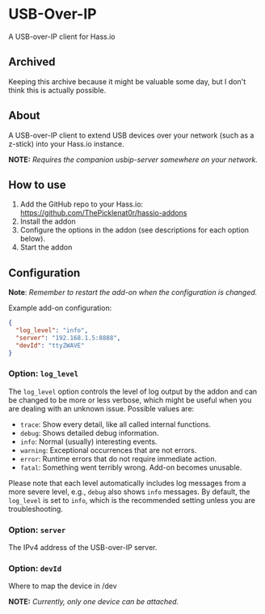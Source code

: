 # USB-Over-IP

A USB-over-IP client for Hass.io

## Archived

Keeping this archive because it might be valuable some day, but I don't think this is actually possible.

## About

A USB-over-IP client to extend USB devices over your network (such as a z-stick)
into your Hass.io instance.

**NOTE:** _Requires the companion usbip-server somewhere on your network._

## How to use

1. Add the GitHub repo to your Hass.io: <https://github.com/ThePicklenat0r/hassio-addons>
2. Install the addon
3. Configure the options in the addon (see descriptions for each option below).
4. Start the addon

## Configuration

**Note**: _Remember to restart the add-on when the configuration is changed._

Example add-on configuration:

```json
{
  "log_level": "info",
  "server": "192.168.1.5:8888",
  "devId": "ttyZWAVE"
}
```

### Option: `log_level`

The `log_level` option controls the level of log output by the addon and can
be changed to be more or less verbose, which might be useful when you are
dealing with an unknown issue. Possible values are:

- `trace`: Show every detail, like all called internal functions.
- `debug`: Shows detailed debug information.
- `info`: Normal (usually) interesting events.
- `warning`: Exceptional occurrences that are not errors.
- `error`:  Runtime errors that do not require immediate action.
- `fatal`: Something went terribly wrong. Add-on becomes unusable.

Please note that each level automatically includes log messages from a
more severe level, e.g., `debug` also shows `info` messages. By default,
the `log_level` is set to `info`, which is the recommended setting unless
you are troubleshooting.

### Option: `server`

The IPv4 address of the USB-over-IP server.

### Option: `devId`

Where to map the device in /dev

**NOTE:** _Currently, only one device can be attached._

[community-example]: https://github.com/hassio-addons/addon-example
